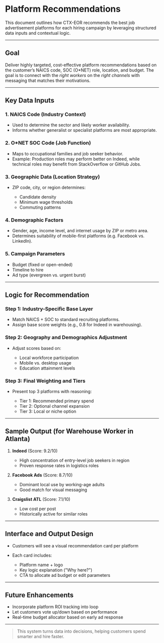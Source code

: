 # Platform Recommendations

This document outlines how CTX-EOR recommends the best job advertisement platforms for each hiring campaign by leveraging structured data inputs and contextual logic.

---

## Goal

Deliver highly targeted, cost-effective platform recommendations based on the customer’s NAICS code, SOC (O\*NET) role, location, and budget. The goal is to connect with the *right workers* on the *right channels* with messaging that matches their motivations.

---

## Key Data Inputs

### 1. **NAICS Code (Industry Context)**

* Used to determine the sector and likely worker availability.
* Informs whether generalist or specialist platforms are most appropriate.

### 2. **O\*NET SOC Code (Job Function)**

* Maps to occupational families and job seeker behavior.
* Example: Production roles may perform better on Indeed, while technical roles may benefit from StackOverflow or GitHub Jobs.

### 3. **Geographic Data (Location Strategy)**

* ZIP code, city, or region determines:

  * Candidate density
  * Minimum wage thresholds
  * Commuting patterns

### 4. **Demographic Factors**

* Gender, age, income level, and internet usage by ZIP or metro area.
* Determines suitability of mobile-first platforms (e.g. Facebook vs. LinkedIn).

### 5. **Campaign Parameters**

* Budget (fixed or open-ended)
* Timeline to hire
* Ad type (evergreen vs. urgent burst)

---

## Logic for Recommendation

### Step 1: Industry-Specific Base Layer

* Match NAICS + SOC to standard recruiting platforms.
* Assign base score weights (e.g., 0.8 for Indeed in warehousing).

### Step 2: Geography and Demographics Adjustment

* Adjust scores based on:

  * Local workforce participation
  * Mobile vs. desktop usage
  * Education attainment levels

### Step 3: Final Weighting and Tiers

* Present top 3 platforms with reasoning:

  * Tier 1: Recommended primary spend
  * Tier 2: Optional channel expansion
  * Tier 3: Local or niche option

---

## Sample Output (for Warehouse Worker in Atlanta)

1. **Indeed** (Score: 9.2/10)

   * High concentration of entry-level job seekers in region
   * Proven response rates in logistics roles

2. **Facebook Ads** (Score: 8.7/10)

   * Dominant local use by working-age adults
   * Good match for visual messaging

3. **Craigslist ATL** (Score: 7.1/10)

   * Low cost per post
   * Historically active for similar roles

---

## Interface and Output Design

* Customers will see a visual recommendation card per platform
* Each card includes:

  * Platform name + logo
  * Key logic explanation ("Why here?")
  * CTA to allocate ad budget or edit parameters

---

## Future Enhancements

* Incorporate platform ROI tracking into loop
* Let customers vote up/down based on performance
* Real-time budget allocator based on early ad response

---

> This system turns data into decisions, helping customers spend smarter and hire faster.

